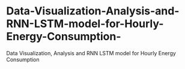# Data-Visualization-Analysis-and-RNN-LSTM-model-for-Hourly-Energy-Consumption-
Data Visualization, Analysis and RNN LSTM model for  Hourly Energy Consumption 
